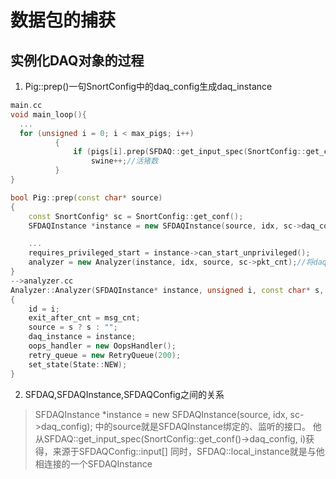# 数据包的捕获

## 实例化DAQ对象的过程

1. Pig::prep()一句SnortConfig中的daq_config生成daq_instance

``` c++
main.cc
void main_loop(){
  ...
  for (unsigned i = 0; i < max_pigs; i++)
          {
              if (pigs[i].prep(SFDAQ::get_input_spec(SnortConfig::get_conf()->daq_config, i)))
                  swine++;//活猪数
          }
}

bool Pig::prep(const char* source)
{
    const SnortConfig* sc = SnortConfig::get_conf();
    SFDAQInstance *instance = new SFDAQInstance(source, idx, sc->daq_config);

    ...  
    requires_privileged_start = instance->can_start_unprivileged();
    analyzer = new Analyzer(instance, idx, source, sc->pkt_cnt);//将daq_instance赋给analyzer
}
-->analyzer.cc
Analyzer::Analyzer(SFDAQInstance* instance, unsigned i, const char* s, uint64_t msg_cnt)
{
    id = i;
    exit_after_cnt = msg_cnt;
    source = s ? s : "";
    daq_instance = instance;
    oops_handler = new OopsHandler();
    retry_queue = new RetryQueue(200);
    set_state(State::NEW);
}
```

2. SFDAQ,SFDAQInstance,SFDAQConfig之间的关系

>  SFDAQInstance *instance = new SFDAQInstance(source, idx, sc->daq_config); 中的source就是SFDAQInstance绑定的、监听的接口。
>  他从SFDAQ::get_input_spec(SnortConfig::get_conf()->daq_config, i)获得，来源于SFDAQConfig::input[]
>  同时，SFDAQ::local_instance就是与他相连接的一个SFDAQInstance
